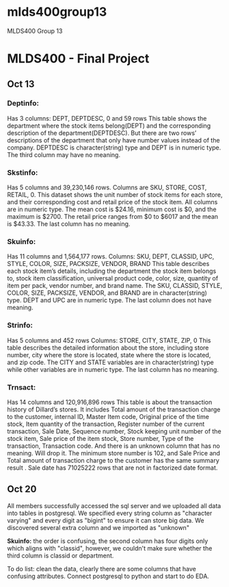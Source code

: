 # mlds400group13
MLDS400 Group 13

# MLDS400 - Final Project

## Oct 13 

### Deptinfo: 
Has 3 columns: DEPT, DEPTDESC, 0 and 59 rows
This table shows the department where the stock items belong(DEPT) and the corresponding description of the department(DEPTDESC). But there are two rows’ descriptions of the department that only have number values instead of the company. DEPTDESC is character(string) type and DEPT is in numeric type. The third column may have no meaning. 

### Skstinfo:
Has 5 columns and 39,230,146 rows. 
Columns are SKU, STORE, COST, RETAIL, 0.
This dataset shows the unit number of stock items for each store, and their corresponding cost and retail price of the stock item. All columns are in numeric type. The mean cost is $24.16, minimum cost is $0, and the maximum is $2700. The retail price ranges from $0 to $6017 and the mean is $43.33. The last column has no meaning. 

### Skuinfo:
Has 11 columns and 1,564,177 rows. 
Columns: SKU, DEPT, CLASSID, UPC, STYLE, COLOR, SIZE, PACKSIZE, VENDOR, BRAND 
This table describes each stock item’s details, including the department the stock item belongs to, stock item classification, universal product code, color, size, quantity of item per pack, vendor number, and brand name. The SKU, CLASSID, STYLE, COLOR, SIZE, PACKSIZE, VENDOR, and BRAND are in character(string) type. DEPT and UPC are in numeric type. The last column does not have meaning.

### Strinfo:
Has 5 columns and 452 rows
Columns: STORE, CITY, STATE, ZIP, 0
This table describes the detailed information about the store, including store number, city where the store is located, state where the store is located, and zip code. The CITY and STATE variables are in character(string) type while other variables are in numeric type. The last column has no meaning. 

### Trnsact:
Has 14 columns and 120,916,896 rows
This table is about the transaction history of Dillard’s stores. It includes Total amount of the transaction charge to the customer, internal ID, Master Item code, Original price of the time stock, Item quantity of the transaction, Register number of the current transaction, Sale Date, Sequence number, Stock keeping unit number of the stock item, Sale price of the item stock, Store number, Type of the transaction, Transaction code. And there is an unknown column that has no meaning. Will drop it. The minimum store number is 102, and Sale Price and  Total amount of transaction charge to the customer has the same summary result . Sale date has 71025222 rows  that are not in factorized date format.



## Oct 20 

All members successfully accessed the sql server and we uploaded all data into tables in postgresql. We specified every string column as "character varying" and every digit as "bigint" to ensure it can store big data. We discovered several extra column and we imported as "unknown"

**Skuinfo:** the order is confusing, the second column has four digits only which aligns with "classid", however, we couldn't make sure whether the third column is classid or department.

To do list: clean the data, clearly there are some columns that have confusing attributes. Connect postgresql to python and start to do EDA.

